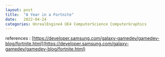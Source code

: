 ```yaml
---
layout: post
title:  "A Year in a Fortnite"
date:   2022-04-24
categories: UnrealEngine4 UE4 ComputerScience ComputerGraphics
---
```


references : [https://developer.samsung.com/galaxy-gamedev/gamedev-blog/fortnite.html](https://developer.samsung.com/galaxy-gamedev/gamedev-blog/fortnite.html)